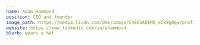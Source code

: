 ```yaml
---
name: Adam Hammond
position: CEO and founder
image_path: https://media.licdn.com/dms/image/C4E03AQEMO_xCk9gQqw/profile-displayphoto-shrink_800_800/0?e=1542844800&v=beta&t=LKQn9NwkwlahFIjIJUhwRtCGRRHlKxf3yfabWkAoWRw
website: https://www.linkedin.com/in/ahammond
blurb: wears a hat
---
```


